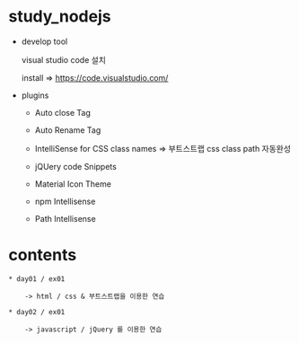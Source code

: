 # study_nodejs


* develop tool

    visual studio code 설치
    
    install => <https://code.visualstudio.com/>

* plugins

    + Auto close Tag
    
    + Auto Rename Tag
    
    + IntelliSense for CSS class names => 부트스트랩 css class path 자동완성
    
    + jQUery code Snippets

    + Material Icon Theme
    
    + npm Intellisense
    
    + Path Intellisense
    
    
# contents

    * day01 / ex01
    
        -> html / css & 부트스트랩을 이용한 연습
        
    * day02 / ex01
    
        -> javascript / jQuery 를 이용한 연습